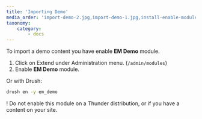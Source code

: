 ```yaml
---
title: 'Importing Demo'
media_order: 'import-demo-2.jpg,import-demo-1.jpg,install-enable-modules.jpg,install-extend.jpg'
taxonomy:
    category:
        - docs
---
```


To import a demo content you have enable **EM Demo** module.

1. Click on Extend under Administration menu. (`/admin/modules`)
2. Enable **EM Demo** module.

Or with Drush:

```sh
drush en -y em_demo
```
! Do not enable this module on a Thunder distribution, or if you have a content on your site.
